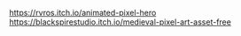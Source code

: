 https://rvros.itch.io/animated-pixel-hero
https://blackspirestudio.itch.io/medieval-pixel-art-asset-free
